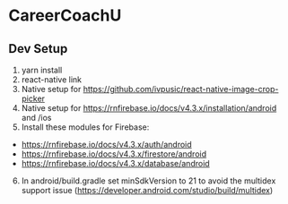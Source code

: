 # CareerCoachU

## Dev Setup

1. yarn install
2. react-native link
3. Native setup for https://github.com/ivpusic/react-native-image-crop-picker
4. Native setup for https://rnfirebase.io/docs/v4.3.x/installation/android and /ios
5. Install these modules for Firebase:
  - https://rnfirebase.io/docs/v4.3.x/auth/android
  - https://rnfirebase.io/docs/v4.3.x/firestore/android
  - https://rnfirebase.io/docs/v4.3.x/database/android
6. In android/build.gradle set minSdkVersion to 21 to avoid the multidex support issue (https://developer.android.com/studio/build/multidex)
